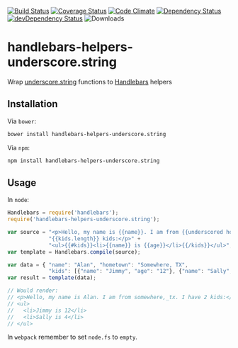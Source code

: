 [![Build Status](https://travis-ci.org/tomi77/handlebars-helpers-underscore.string.png)](https://travis-ci.org/tomi77/handlebars-helpers-underscore.string)
[![Coverage Status](https://img.shields.io/coveralls/tomi77/handlebars-helpers-underscore.string.svg)](https://coveralls.io/r/tomi77/handlebars-helpers-underscore.string)
[![Code Climate](https://codeclimate.com/github/tomi77/handlebars-helpers-underscore.string/badges/gpa.svg)](https://codeclimate.com/github/tomi77/handlebars-helpers-underscore.string)
[![Dependency Status](https://david-dm.org/tomi77/handlebars-helpers-underscore.string.png)](https://david-dm.org/tomi77/handlebars-helpers-underscore.string)
[![devDependency Status](https://david-dm.org/tomi77/handlebars-helpers-underscore.string/dev-status.png)](https://david-dm.org/tomi77/handlebars-helpers-underscore.string#info=devDependencies)
![Downloads](https://img.shields.io/npm/dt/handlebars-helpers-underscore.string.svg)

handlebars-helpers-underscore.string
====================================

Wrap [underscore.string](http://gabceb.github.io/underscore.string.site/) functions to [Handlebars](http://handlebarsjs.com/) helpers

## Installation

Via ``bower``:

~~~bash
bower install handlebars-helpers-underscore.string
~~~

Via ``npm``:

~~~bash
npm install handlebars-helpers-underscore.string
~~~

## Usage

In ``node``:

~~~js
Handlebars = require('handlebars');
require('handlebars-helpers-underscore.string');

var source = "<p>Hello, my name is {{name}}. I am from {{underscored hometown}}. I have " +
             "{{kids.length}} kids:</p>" +
             "<ul>{{#kids}}<li>{{name}} is {{age}}</li>{{/kids}}</ul>";
var template = Handlebars.compile(source);

var data = { "name": "Alan", "hometown": "Somewhere, TX",
             "kids": [{"name": "Jimmy", "age": "12"}, {"name": "Sally", "age": "4"}]};
var result = template(data);

// Would render:
// <p>Hello, my name is Alan. I am from somewhere,_tx. I have 2 kids:</p>
// <ul>
//   <li>Jimmy is 12</li>
//   <li>Sally is 4</li>
// </ul>
~~~

In ``webpack`` remember to set `node.fs` to `empty`.
